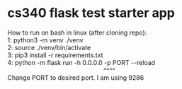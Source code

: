 # cs340 flask test starter app

How to run on bash in linux (after cloning repo): <br />
1: python3 -m venv ./venv <br />
2: source ./venv/bin/activate <br />
3: pip3 install -r requirements.txt <br />
4: python -m flask run -h 0.0.0.0 -p PORT --reload <br />
&ensp;&ensp;&ensp;&ensp;&ensp;&ensp;&ensp;&ensp;&ensp;&ensp;&ensp;&ensp;&ensp;&ensp;&ensp;&ensp;&ensp;&ensp;&ensp;&ensp;&ensp;&ensp;&ensp;&ensp;&ensp;&ensp;&ensp;&ensp;&ensp;&ensp;&ensp;^^^^ <br />
Change PORT to desired port. I am using 9286
